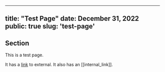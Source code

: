 ----
title: "Test Page"
date: December 31, 2022
public: true
slug: 'test-page'
----

## Section

This is a test page.

It has a [link](https://testpage) to external. It also has an [[internal_link]].
